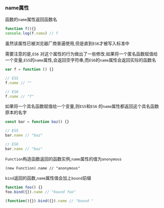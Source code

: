 ### name属性
函数的`name`属性返回函数名

```javascript
function f(){}
console.log(f.name) // f
```

虽然该属性已被浏览器厂商普遍使用,但是直到`ES6`才被写入标准中

需要注意的是,`ES6` 对这个属性的行为做出了一些修改.如果将一个匿名函数赋值给一个变量,`ES5`的`name`属性,会返回空字符串,而`ES6`的`name`属性会返回实际的函数名

```javascript
var f = function () {}

// ES5
f.name // ""

// ES6
f.name // "f"
```

如果将一个具名函数赋值给一个变量,则`ES5`和`ES6` 的`name`属性都返回这个具名函数原本的名字

```javascript
const bar = function baz() {}

// ES5
bar.name // "baz"

// ES6
bar.name // "baz"
```

`Function`构造函数返回的函数实例,`name`属性的值为`anonymous`

`(new Function).name // "anonymous"`

`bind`返回的函数,`name`属性值会加上`bound`前缀

```javascript
function foo() {}
foo.bind({}).name // "bound foo"

(function(){}).bind({}).name // "bound "
```